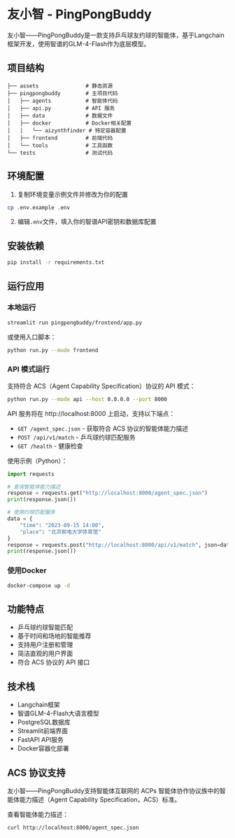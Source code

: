 # 友小智 - PingPongBuddy

友小智——PingPongBuddy是一款支持乒乓球友约球的智能体，基于Langchain框架开发，使用智谱的GLM-4-Flash作为底层模型。

## 项目结构

```
├── assets               # 静态资源
├── pingpongbuddy        # 主项目代码
│   ├── agents           # 智能体代码
│   ├── api.py           # API 服务
│   ├── data             # 数据文件
│   ├── docker           # Docker相关配置
│   │   └── aizynthfinder # 特定容器配置
│   ├── frontend         # 前端代码
│   └── tools            # 工具函数
└── tests                # 测试代码
```

## 环境配置

1. 复制环境变量示例文件并修改为你的配置
```bash
cp .env.example .env
```

2. 编辑`.env`文件，填入你的智谱API密钥和数据库配置

## 安装依赖

```bash
pip install -r requirements.txt
```

## 运行应用

### 本地运行
```bash
streamlit run pingpongbuddy/frontend/app.py
```

或使用入口脚本：
```bash
python run.py --mode frontend
```

### API 模式运行
支持符合 ACS（Agent Capability Specification）协议的 API 模式：

```bash
python run.py --mode api --host 0.0.0.0 --port 8000
```

API 服务将在 http://localhost:8000 上启动，支持以下端点：

- `GET /agent_spec.json` - 获取符合 ACS 协议的智能体能力描述
- `POST /api/v1/match` - 乒乓球约球匹配服务
- `GET /health` - 健康检查

使用示例（Python）：

```python
import requests

# 查询智能体能力描述
response = requests.get("http://localhost:8000/agent_spec.json")
print(response.json())

# 使用约球匹配服务
data = {
    "time": "2023-09-15 14:00",
    "place": "北京邮电大学体育馆"
}
response = requests.post("http://localhost:8000/api/v1/match", json=data)
print(response.json())
```

### 使用Docker
```bash
docker-compose up -d
```

## 功能特点

- 乒乓球约球智能匹配
- 基于时间和场地的智能推荐
- 支持用户注册和管理
- 简洁直观的用户界面
- 符合 ACS 协议的 API 接口

## 技术栈

- Langchain框架
- 智谱GLM-4-Flash大语言模型
- PostgreSQL数据库
- Streamlit前端界面
- FastAPI API服务
- Docker容器化部署

## ACS 协议支持

友小智——PingPongBuddy支持智能体互联网的 ACPs 智能体协作协议族中的智能体能力描述（Agent Capability Specification，ACS）标准。

查看智能体能力描述：
```bash
curl http://localhost:8000/agent_spec.json
``` 